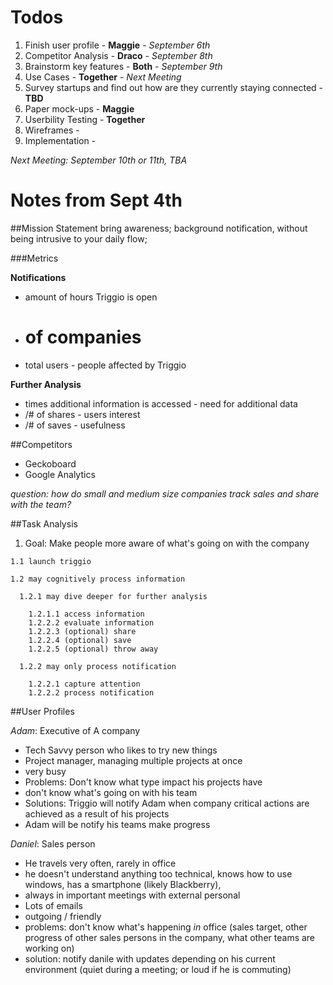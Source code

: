 # Todos

1. Finish user profile - **Maggie** - *September 6th*
2. Competitor Analysis - **Draco** - *September 8th*
3. Brainstorm key features - **Both** - *September 9th*
4. Use Cases - **Together** - *Next Meeting*
5. Survey startups and find out how are they currently staying connected - **TBD**
6. Paper mock-ups - **Maggie**
7. Userbility Testing - **Together**
8. Wireframes - 
9. Implementation - 

*Next Meeting: September 10th or 11th, TBA*

# Notes from Sept 4th

##Mission Statement
bring awareness; background notification, without being intrusive to your daily flow;

###Metrics

  **Notifications**
  - amount of hours Triggio is open
  - # of companies
  - total users - people affected by Triggio

**Further Analysis**
  - times additional information is accessed - need for additional data
  - /# of shares - users interest
  - /# of saves - usefulness

##Competitors
   - Geckoboard
   - Google Analytics
   
*question: how do small and medium size companies track sales and share with the team?*

##Task Analysis

  1. Goal: Make people more aware of what's going on with the company

    1.1 launch triggio
    
    1.2 may cognitively process information
      
      1.2.1 may dive deeper for further analysis
      
        1.2.1.1 access information
        1.2.2.2 evaluate information
        1.2.2.3 (optional) share
        1.2.2.4 (optional) save
        1.2.2.5 (optional) throw away
      
      1.2.2 may only process notification
        
        1.2.2.1 capture attention
        1.2.2.2 process notification

##User Profiles

  *Adam*: Executive of A company
  - Tech Savvy person who likes to try new things
  - Project manager, managing multiple projects at once
  - very busy
  - Problems: Don't know what type impact his projects have
  -  don't know what's going on with his team
  - Solutions: Triggio will notify Adam when company critical actions are achieved as a result of his projects
  - Adam will be notify his teams make progress
 
*Daniel*: Sales person
  - He travels very often, rarely in office
  - he doesn't understand anything too technical, knows how to use windows, has a smartphone (likely Blackberry),
  - always in important meetings with external personal
  - Lots of emails 
  - outgoing / friendly
  - problems: don't know what's happening *in* office (sales target, other progress of other sales persons in the company, what other teams are working on)
  - solution: notify danile with updates depending on his current environment (quiet during a meeting; or loud if he is commuting)

